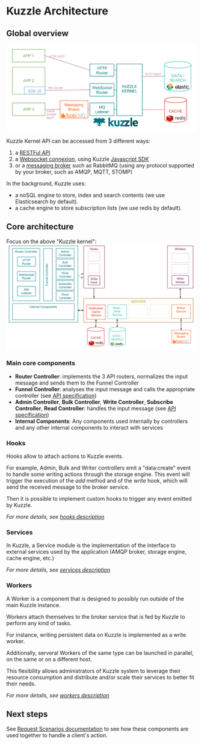 # Kuzzle Architecture

## Global overview

![archi_fonctionnal](images/kuzzle_functional_architecture.png)
<!--Est-ce que "ways" est un terme consacré ?-->
Kuzzle Kernel API can be accessed from 3 different ways:
1. a [RESTFul API](api-specifications.md#REST)
2. a [Websocket connexion](api-specifications.md#Websocket), using Kuzzle [Javascript SDK](https://stash.kaliop.net/projects/LABS/repos/kuzzle-sdk-js)
3. or a [messaging broker](api-specifications.md#AMQP-STOMP-MQTT) such as RabbitMQ (using any protocol supported by your broker, such as AMQP, MQTT, STOMP)

In the background, Kuzzle uses:
* a noSQL engine to store, index and search contents (we use Elasticsearch by default).
* a cache engine to store subscription lists (we use redis by default).

## Core architecture

Focus on the above "Kuzzle kernel":
![archi_core](images/kuzzle_core_architecture.png)

### Main core components

* **Router Controller**: implements the 3 API routers, normalizes the input message and sends them to the Funnel Controller
* **Funnel Controller**: analyses the input message and calls the appropriate controller (see [API specification](api-specifications.md))
* **Admin Controller**, **Bulk Controller**, **Write Controller**, **Subscribe Controller**, **Read Controller**: handles the input message (see [API specification](api-specifications.md))
* **Internal Components**: Any components used internally by controllers and any other internal components to interact with services
<!--Que voulez-vous dire dans la phrase précédente "Aucun composant" ou "N'importe quel composant" ?-->

### Hooks

Hooks allow to attach actions to Kuzzle events.

For example, Admin, Bulk and Writer controllers emit a "data:create" event to handle some writing actions through the storage engine.
This event will trigger the execution of the *add* method and of the *write* hook, which will send the received message to the broker service.

Then it is possible to implement custom hooks to trigger any event emitted by Kuzzle.

_For more details, see [hooks description](../lib/hooks/README.md)_

### Services

In Kuzzle, a Service module is the implementation of the interface to external services used by the application (AMQP broker, storage engine, cache engine, etc.)

_For more details, see [services description](../lib/services/README.md)_

### Workers

A Worker is a component that is designed to possibly run outside of the main Kuzzle instance. <!--"Instance" est un terme consacré ?-->

Workers attach themselves to the broker service that is fed by Kuzzle to perform any kind of tasks.

For instance, writing persistent data on Kuzzle is implemented as a write worker.

Additionally, serveral Workers of the same type can be launched in parallel, on the same or on a different host.

This flexibility allows administrators of Kuzzle system to leverage their resource consumption and distribute and/or scale their services to better fit their needs.


_For more details, see [workers description](../lib/workers/README.md)_

## Next steps

See [Request Scenarios documentation](request_scenarios/README.md) to see how these components are used together to handle a client's action.

